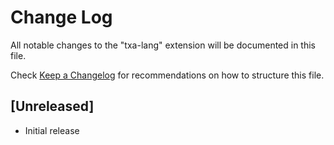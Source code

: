# Change Log

All notable changes to the "txa-lang" extension will be documented in this file.

Check [Keep a Changelog](http://keepachangelog.com/) for recommendations on how to structure this file.

## [Unreleased]

- Initial release